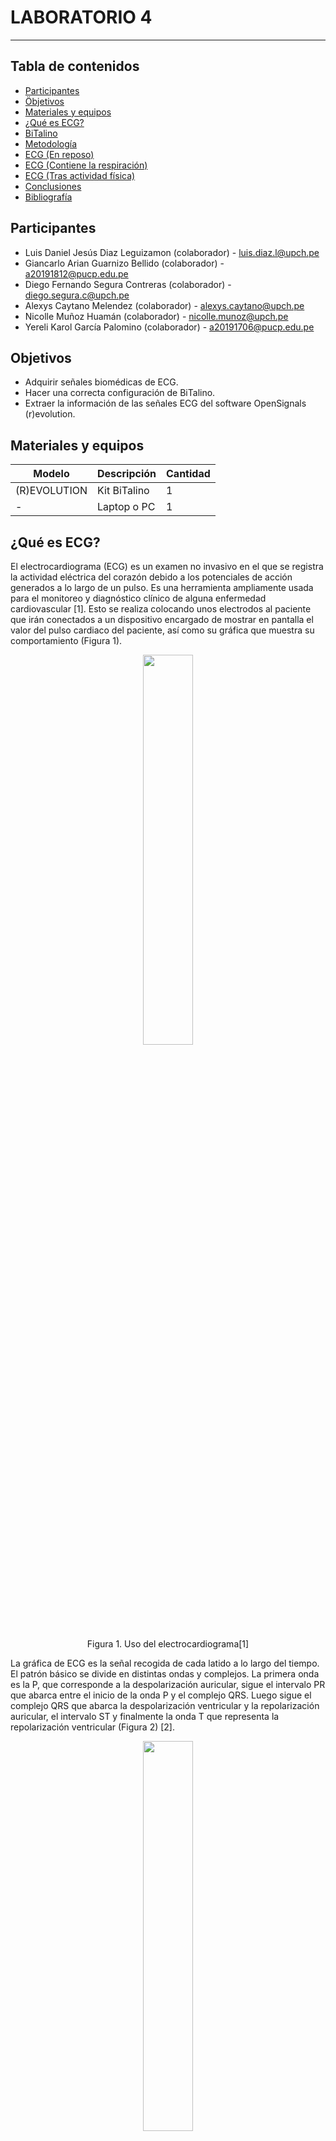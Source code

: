 # LABORATORIO 4
------------------------------------------------

## Tabla de contenidos
- [Participantes](#Participantes)
- [Öbjetivos](#Objetivos)
- [Materiales y equipos](#Materiales-y-equipos)
- [¿Qué es ECG?](#¿Qué-es-ECG?)
- [BiTalino](#Bitalino)
- [Metodología](#Metodología)
- [ECG (En reposo)](#ECG-(En-reposo))
- [ECG (Contiene la respiración)](#ECG-(Contiene-la-respiración))
- [ECG (Tras actividad física)](#ECG-(Tras-actividad-física))
- [Conclusiones](#Conclusiones)
- [Bibliografía](#Bibliografía)

## Participantes <br />
- Luis Daniel Jesús Diaz Leguizamon (colaborador) - luis.diaz.l@upch.pe <br />
- Giancarlo Arian Guarnizo Bellido (colaborador) - a20191812@pucp.edu.pe <br />
- Diego Fernando Segura Contreras (colaborador) - diego.segura.c@upch.pe <br />
- Alexys Caytano Melendez (colaborador) - alexys.caytano@upch.pe <br />
- Nicolle Muñoz Huamán (colaborador) - nicolle.munoz@upch.pe <br />
- Yereli Karol García Palomino (colaborador) - a20191706@pucp.edu.pe <br />

## Objetivos <br />
- Adquirir señales biomédicas de ECG. <br />
- Hacer una correcta configuración de BiTalino. <br />
- Extraer la información de las señales ECG del software OpenSignals (r)evolution. <br />

## Materiales y equipos <br />
| Modelo         | Descripción      | Cantidad |
| ---            |     ---          |  ---     |
| (R)EVOLUTION   | Kit BiTalino     |     1    |
| -              | Laptop o PC      |     1    |

## ¿Qué es ECG? <br />
El electrocardiograma (ECG) es un examen no invasivo en el que se registra la actividad eléctrica del corazón debido a los potenciales de acción generados a lo largo de un pulso. Es una herramienta ampliamente usada para el monitoreo y diagnóstico clínico de alguna enfermedad cardiovascular [1]. Esto se realiza colocando unos electrodos al paciente que irán conectados a un dispositivo encargado de mostrar en pantalla el valor del pulso cardiaco del paciente, así como su gráfica que muestra su comportamiento (Figura 1).
<p align="center">
  <img src="https://github.com/luisdiazl/introduccionse-alesbiomedicas_grupo1/blob/631e1b445f34188d7eeaa96be649867731d8a29c/imges/Lab4/electrocardiograma.jpg" width="40%" height="40%">
</p> 
<p align="center">
  Figura 1. Uso del electrocardiograma[1]
</p> 

La gráfica de ECG es la señal recogida de cada latido a lo largo del tiempo. El patrón básico se divide en distintas ondas y complejos. La primera onda es la P, que corresponde a la despolarización auricular, sigue el intervalo PR que abarca entre el inicio de la onda P y el complejo QRS. Luego sigue el complejo QRS que abarca la despolarización ventricular y la repolarización auricular, el intervalo ST y finalmente la onda T que representa la repolarización ventricular (Figura 2) [2].
<p align="center">
  <img src="https://github.com/luisdiazl/introduccionse-alesbiomedicas_grupo1/blob/631e1b445f34188d7eeaa96be649867731d8a29c/imges/Lab4/grafica_ecg.jpg" width="40%" height="40%">
</p> 
<p align="center">
  Figura 2. Gráfica ECG[2]
</p> 

## BiTalino <br />
BITalino es un módulo "todo en uno", considerado como placa de desarrollo de adquisición de datos biomédicos de bajo costo, que permite la realización de proyectos mediante herramientas, sin necesidad de tener conocimientos electrónicos con respecto a bioseñales. [3]

Como se observa en la imagen, los sensores que lo componen consta de electromiografía (EMG), encefalografía (EEG), electrocardiografía (ECG), actividad electrodérmica (EDA), acelerómetro (ACC) y luz (LUX). Estos son algunos de sus "bloques" extraíbles, junto con un microcontrolador ATMega328, el mismo que el de Arduino, con una frecuencia de muestreo configurable hasta 1000 Hz. Posee la capacidad de admitir 6 entradas de tipo analógico (4 de 10 bits, y 2 de 6 bits), 4 entradas digitales y 4 salidas digitales. Asimismo, se encuentra equipado con comunicación Bluetooth y/o Bluetooth Low Energy (BLE) y conectores UC-E6.

<p align="center">
  <img src="https://github.com/luisdiazl/introduccionse-alesbiomedicas_grupo1/blob/d1ec54cfd1f2c9ab3eba0d320451eb65a0968e51/imges/Lab4/Bitalino.png" width="90%" height="90%">
</p> 
<p align="center">
  Figura 3. BiTalino [3]
</p> 

## Metodología <br />
Existen diferentes opciones de posicionamiento de electrodos superficiales para la adquisición de señales ECG. En este caso, se implementó según la derivación I de Einthoven. Es una de las derivaciones estándar para extremidades (bipolares) del Triángulo de Einthoven, como se observa en la Figura 4.
<p align="center">
  <img src="https://github.com/luisdiazl/introduccionse-alesbiomedicas_grupo1/blob/dbbb3e7eb989f969109284c60f7fd46e39f54735/imges/Lab4/derivacion1.png" width="40%" height="40%">
</p> 
<p align="center">
  Figura 4. Triángulo de Einthoven [4]
</p> 

Los cables correspondientes a este tipo de derivación se emplean para la producción de un gráfico de diferencial de potencial entre dos extremidades a la vez, por tanto su nombre es "bipolares". El tipo de derivación I se extiende desde el brazo derecho hacia el izquierdo, con electrodos de polo negativo y positivo, respectivamente, y corresponde a mostrar el lado izquierdo del corazón con un vector en dirección a 0°. [5]
En el caso de BITalino, la ubicación de estos electrodos propone que sea en las muñecas derecha e izquierda, con electrodos negativo (negro) y positivo (rojo), mientras que un tercer electrodo denominado de referencia (blanco) se localizará en la cresta iliaca izquierda del usuario, como se visualiza en la Figura 4. [6]
<p align="center">
  <img src="https://github.com/luisdiazl/introduccionse-alesbiomedicas_grupo1/blob/23e52ac80b31e7cccbecc5b3d63016557680c9eb/imges/Lab4/confi.png" width="70%" height="70%">
</p> 
<p align="center">
  Figura 5. Posicionamiento de electrodos del Laboratorio 3 (a) y del ejemplo de BITalino (b)
</p> 

## ECG (En reposo) <br />
  ### Video de señal en silencio eléctrico, que se muestre las conexiones electrodos-cuerpo y señal ploteada
https://user-images.githubusercontent.com/128627851/231618162-0a5c990a-805b-4fc2-ad8b-5f3aa96515f5.mp4
  ### Ploteo de la señal en OpenSignals
  
  <p align="center">
  <img src="https://github.com/luisdiazl/introduccionse-alesbiomedicas_grupo1/blob/32bbaaea36003405c8a650fdeb2fe89687367cdb/imges/Lab4/opensigreposo.png" width="80%" height="80%">
</p> 

  ### Resumen y explicación de la señal ploteada
 La señal obtenida mediante la plataforma BITalino demuestra ruido significativo; no obstante, evidencia una señal ECG con características resaltantes comunes como el intervalo QRS. La cantidad de ruido presente es potencialmente a causa de la frecuencia de muestreo (fs) de 1000 hz; no obstante, disminuir fs puede resultar en la ausencia de cambios bruscos en la señal lo cual es importante para propósitos de diagnóstico [7]. Asimismo y particularmente en este caso, el ECG en reposo es comúnmente utilizado para detectar anormalidades en el ritmo cardiaco bajo la ausencia de estrés lo cual es útil para la detección de afecciones subyacentes [8]. La presencia de ruido en la señal es detrimental para una lectura de alta precisión por no demostrar las características de las ondas en su totalidad. Por otro lado, la FFT sirve para representar la señal en el dominio de la frecuencia y aislar la señal nativa del ECG del ruido de fondo [9].
  ### Ploteo de la señal en Python
  
  <p align="center">
  <img src="https://github.com/luisdiazl/introduccionse-alesbiomedicas_grupo1/blob/5520a8b4bb46ec18034c00fee6f305c5e433701e/imges/Lab4/Basal_img.png" width="80%" height="80%">
</p> 
Tras la adquisición de los datos, se llevó a cabo su procesamiento, lo que permitió obtener las siguientes gráficas. Se observa un pico máximo de aproximadamente 700 mV tanto en la señal completa como en el intervalo de 5 segundos. Asimismo, se registraron un total de 35 picos durante la totalidad de la experimentación, lo que equivale a 35 pulsaciones. En cuanto al intervalo obtenido, se evidenció la presencia de ruido en la diástole, atribuible a diversas fuentes, tales como la utilización de metales o la proximidad a enchufes eléctricos. Cabe destacar que el pico mínimo de la diástole fue de alrededor de 380 mV obteniendo una amplitud de 320 mV.

Por otra parte, al analizar la gráfica FFT, se identifican picos en las frecuencias de 0 Hz, 60 Hz y 120 Hz. Sin embargo, se aprecia que estos están en constante oscilación en todo momento.

### Archivos

- [Datos obtenidos de la señal]
- [Notebook de ploteo en python]

## ECG (Contiene la respiración) <br />
  ### Video de señal en silencio eléctrico, que se muestre las conexiones electrodos-cuerpo y señal ploteada
https://user-images.githubusercontent.com/128627851/231618205-96b098d9-fb4b-4c45-b358-3ea908cac398.mp4
  ### Ploteo de la señal en OpenSignals
  
  <p align="center">
  <img src="https://github.com/luisdiazl/introduccionse-alesbiomedicas_grupo1/blob/32bbaaea36003405c8a650fdeb2fe89687367cdb/imges/Lab4/opensigrespiracion.png" width="80%" height="80%">
</p> 

  ### Resumen y explicación de la señal ploteada
La captación de la señal ECG luego de inhalaciones profundas y periodos de pausas en la respiración sirve para comparar el efecto respiratorio ante la señal detectada. Teóricamente, la respiración profunda en general afecta el sistema cardiaco, en parte por la cercanía entre los órganos controladores (corazón y pulmones) [ ]. En nuestro caso experimental, se incrementó notablemente la cantidad de ruido en la señal. Sin embargo, no hubo cambios notoriamente mayores en la frecuencia de cada onda. El incremento en la cantidad de ruido potencialmente provenga de mayores movimientos corporales durante la inhalación y exhalación. De la misma manera, la FFT nos ayuda a comparar las señales en el dominio de la frecuencia.
  ### Ploteo de la señal en Python
  
  <p align="center">
  <img src="https://github.com/luisdiazl/introduccionse-alesbiomedicas_grupo1/blob/5520a8b4bb46ec18034c00fee6f305c5e433701e/imges/Lab4/Aguantando_img.png" width="80%" height="80%">
</p> 
Tras la realización de la segunda experiencia, se procedió a la obtención de las siguientes gráficas, en las cuales se evidencia un mayor nivel de ruido durante la diástole, tanto en la gráfica completa como en el intervalo. A partir de la señal obtenida, se pudo observar que se presentan 33 pulsaciones en un lapso de 30 segundos, lo que se asemeja notablemente a las pulsaciones registradas en el estado basal, además su amplitud es menor teniendo un valor máximo promedio de 630 mV y  un valor mínimo de 400 mV (amplitud de 230 mV). En relación al intervalo de la señal, se pudo constatar un incremento significativo del ruido en comparación con la señal previa, lo cual se debe a las condiciones experimentales.

En cuanto al análisis de la gráfica FFT, se identificó la presencia de picos notorios en 0 Hz, 60 Hz y 120 Hz, lo cual coincide con las frecuencias detectadas en la experiencia anterior.

### Archivos

- [Datos obtenidos de la señal]
- [Notebook de ploteo en python]

## ECG (Tras activida8d física) <br />
  ### Video de señal en silencio eléctrico, que se muestre las conexiones electrodos-cuerpo y señal ploteada
https://user-images.githubusercontent.com/128627851/231618268-c4b7d6ac-de9e-43c5-9e7e-06375430ce43.mp4
  ### Ploteo de la señal en OpenSignals
  
  <p align="center">
  <img src="https://github.com/luisdiazl/introduccionse-alesbiomedicas_grupo1/blob/32bbaaea36003405c8a650fdeb2fe89687367cdb/imges/Lab4/opensigejercicio.png" width="80%" height="80%">
</p> 

  ### Resumen y explicación de la señal ploteada
  Se procedió a captar la señal con el BITalino, teniendo en cuenta las anteriores fuentes de ruido comentadas anteriormente, se hizo lo necesario para evadirlo de cierta manera. Pero la señal aún poseía algo de ruido, se pudo observar que su frecuencia cardiaca aumentaba a simple vista, de igual manera se pudo obtener que en 5 segundos existen 12  “complejos QRS” por lo que en un minuto son 144 latidos. Esto se encuentra dentro del rango de frecuencia cardiaca para el entrenamiento aeróbico que es 123 a 184 pulsaciones por minuto [12].
  ### Ploteo de la señal en Python 
  
  <p align="center">
  <img src="https://github.com/luisdiazl/introduccionse-alesbiomedicas_grupo1/blob/5520a8b4bb46ec18034c00fee6f305c5e433701e/imges/Lab4/Ejercicios_img.png" width="80%" height="80%">
</p> 
Después de llevar a cabo la última experiencia, la cual implicó la medición posterior a la realización de actividad física por parte del participante, se obtuvieron las siguientes gráficas que evidencian una marcada diferencia respecto a las dos experiencias previas (estado basal y apnea).

A partir de la gráfica de la señal completa, se pudo identificar la presencia de 72 pulsaciones por minuto, lo que representa casi el doble de la frecuencia observada en las experiencias previas. Es importante destacar que la amplitud de la señal se encuentra en torno a los 360 mV, con un valor máximo de 770 mV y un valor mínimo de 310 mV. En relación a la gráfica del intervalo de la señal, se observa un mayor número de pulsaciones debido a que el tiempo de diástole es menor, lo que genera un mayor número de picos (pulsaciones).

Por último, en la gráfica FFT se detectaron picos en las mismas frecuencias que en las experiencias previas, aunque con una magnitud menor. Asimismo, se aprecian picos negativos en frecuencias como 70 Hz o 118 Hz.

### Archivos

- [Datos obtenidos de la señal]
- [Notebook de ploteo en python]

## Conclusiones <br />
En conclusión, los objetivos de adquirir señales biomédicas de ECG, hacer una correcta configuración del BiTalino y extraer la información de las señales ECG del software OpenSignals (r)evolution son fundamentales para obtener datos precisos y confiables en el análisis de las señales ECG. La adquisición adecuada de señales ECG mediante el uso de dispositivos como BiTalino y el uso del software adecuado como OpenSignals (r)evolution permiten a los investigadores y profesionales de la salud obtener información valiosa y precisa para el diagnóstico y tratamiento de enfermedades cardiovasculares. Además, una correcta configuración de los dispositivos de adquisición de señales, garantiza la calidad y la integridad de los datos, lo que es esencial para realizar análisis precisos y confiables. De lo contrario, se pueden obtener señales con mucho ruido debido a diferentes factores como la cercanía de dispositivo tecnologicos, metálicos en el participante.

## Bibliografía <br />
